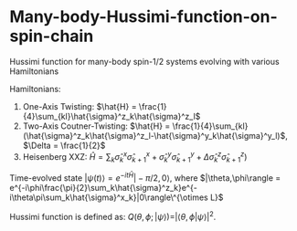# Many-body-Hussimi-function-on-spin-chain
Hussimi function for many-body spin-1/2 systems evolving with various Hamiltonians

Hamiltonians:
1. One-Axis Twisting: $\hat{H} = \frac{1}{4}\sum_{kl}\hat{\sigma}^z_k\hat{\sigma}^z_l$
2. Two-Axis Coutner-Twisting: $\hat{H} = \frac{1}{4}\sum_{kl}(\hat{\sigma}^z_k\hat{\sigma}^z_l-\hat{\sigma}^y_k\hat{\sigma}^y_l)$, $\Delta = \frac{1}{2}$
3. Heisenberg XXZ: $\hat{H} = \sum_k \hat{\sigma}^x_k\hat{\sigma}^x_{k+1} +\hat{\sigma}^y_k\hat{\sigma}^y_{k+1} + \Delta\hat{\sigma}^z_k\hat{\sigma}^z_{k+1})$

Time-evolved state
$|\psi(t)\rangle = e^{-it\hat{H}}|-\pi/2,0\rangle$, where $|\theta,\phi\rangle = e^{-i\phi\frac{\pi}{2}\sum_k\hat{\sigma}^z_k}e^{-i\theta\pi\sum_k\hat{\sigma}^x_k}|0\rangle\^{\otimes L}$

Hussimi function is defined as:
$Q(\theta,\phi;|\psi\rangle) = |\langle\theta,\phi|\psi\rangle|^2$.
